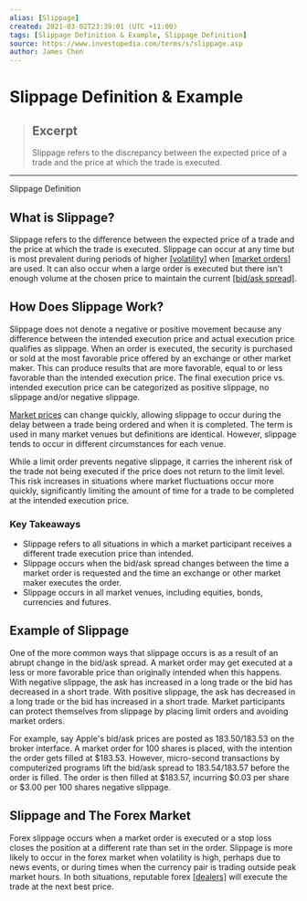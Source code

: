 ```yaml
---
alias: [Slippage]
created: 2021-03-02T23:39:01 (UTC +11:00)
tags: [Slippage Definition & Example, Slippage Definition]
source: https://www.investopedia.com/terms/s/slippage.asp
author: James Chen
---
```


# Slippage Definition & Example

> ## Excerpt
> Slippage refers to the discrepancy between the expected price of a trade and the price at which the trade is executed.

---

Slippage Definition
## What is Slippage?

Slippage refers to the difference between the expected price of a trade and the price at which the trade is executed. Slippage can occur at any time but is most prevalent during periods of higher [[volatility]](https://www.investopedia.com/terms/v/volatility.asp) when [[market orders]](https://www.investopedia.com/terms/m/marketorder.asp) are used. It can also occur when a large order is executed but there isn't enough volume at the chosen price to maintain the current [[bid/ask spread]](https://www.investopedia.com/terms/b/bid-askspread.asp).

## How Does Slippage Work?

Slippage does not denote a negative or positive movement because any difference between the intended execution price and actual execution price qualifies as slippage. When an order is executed, the security is purchased or sold at the most favorable price offered by an exchange or other market maker. This can produce results that are more favorable, equal to or less favorable than the intended execution price. The final execution price vs. intended execution price can be categorized as positive slippage, no slippage and/or negative slippage.

[Market prices](https://www.investopedia.com/terms/m/market-price.asp) can change quickly, allowing slippage to occur during the delay between a trade being ordered and when it is completed. The term is used in many market venues but definitions are identical. However, slippage tends to occur in different circumstances for each venue.

While a limit order prevents negative slippage, it carries the inherent risk of the trade not being executed if the price does not return to the limit level. This risk increases in situations where market fluctuations occur more quickly, significantly limiting the amount of time for a trade to be completed at the intended execution price.

### Key Takeaways

-   Slippage refers to all situations in which a market participant receives a different trade execution price than intended.
-   Slippage occurs when the bid/ask spread changes between the time a market order is requested and the time an exchange or other market maker executes the order.
-   Slippage occurs in all market venues, including equities, bonds, currencies and futures. 

## Example of Slippage

One of the more common ways that slippage occurs is as a result of an abrupt change in the bid/ask spread. A market order may get executed at a less or more favorable price than originally intended when this happens. With negative slippage, the ask has increased in a long trade or the bid has decreased in a short trade. With positive slippage, the ask has decreased in a long trade or the bid has increased in a short trade. Market participants can protect themselves from slippage by placing limit orders and avoiding market orders.

For example, say Apple's bid/ask prices are posted as $183.50/$183.53 on the broker interface. A market order for 100 shares is placed, with the intention the order gets filled at $183.53. However, micro-second transactions by computerized programs lift the bid/ask spread to $183.54/$183.57 before the order is filled. The order is then filled at $183.57, incurring $0.03 per share or $3.00 per 100 shares negative slippage.

## Slippage and The Forex Market

Forex slippage occurs when a market order is executed or a stop loss closes the position at a different rate than set in the order. Slippage is more likely to occur in the forex market when volatility is high, perhaps due to news events, or during times when the currency pair is trading outside peak market hours. In both situations, reputable forex [[dealers]](https://www.investopedia.com/terms/d/dealer.asp) will execute the trade at the next best price.
